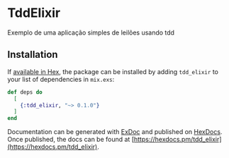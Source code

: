 # TddElixir

Exemplo de uma aplicação simples de leilões usando tdd

## Installation

If [available in Hex](https://hex.pm/docs/publish), the package can be installed
by adding `tdd_elixir` to your list of dependencies in `mix.exs`:

```elixir
def deps do
  [
    {:tdd_elixir, "~> 0.1.0"}
  ]
end
```

Documentation can be generated with [ExDoc](https://github.com/elixir-lang/ex_doc)
and published on [HexDocs](https://hexdocs.pm). Once published, the docs can
be found at [https://hexdocs.pm/tdd_elixir](https://hexdocs.pm/tdd_elixir).

